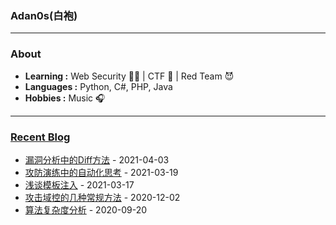 ### Adan0s(白袍) 

---------------------------------------------------------------------------------------------------------------------------------------------------------------------------------

### About

-  **Learning :** Web Security :man_student: | CTF :checkered_flag: | Red Team :smiling_imp:
-  **Languages :** Python, C#, PHP, Java 
-  **Hobbies :** Music :headphones:

---------------------------------------------------------------------------------------------------------------------------------------------------------------------------------

### [Recent Blog](https://eviladan0s.github.io/)

- [漏洞分析中的Diff方法](https://eviladan0s.github.io/2021/04/03/vul-diff/) - 2021-04-03
- [攻防演练中的自动化思考](https://eviladan0s.github.io/2021/03/19/redteam-automation-thinking/) - 2021-03-19
- [浅谈模板注入](https://eviladan0s.github.io/2021/03/17/Template-injection/) - 2021-03-17
- [攻击域控的几种常规方法](https://eviladan0s.github.io/2020/12/02/attack-dc/) - 2020-12-02
- [算法复杂度分析](https://eviladan0s.github.io/2020/09/20/algorithm-complexity-analyze/) - 2020-09-20
